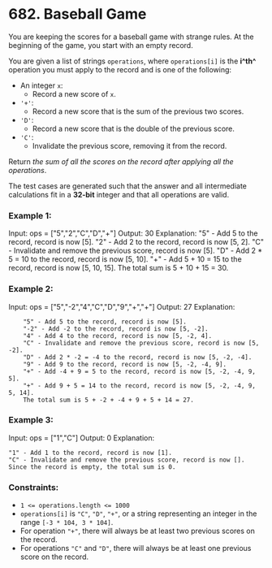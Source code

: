 # 682. Baseball Game

You are keeping the scores for a baseball game with strange rules. At the beginning of the game, you start with an empty record.

You are given a list of strings `operations`, where `operations[i]` is the **i^th^** operation you must apply to the record and is one of the following:

- An integer `x`:
    - Record a new score of `x`.
- `'+'`:
    - Record a new score that is the sum of the previous two scores.
- `'D'`:
    - Record a new score that is the double of the previous score.
- `'C'`:
    - Invalidate the previous score, removing it from the record.

Return *the sum of all the scores on the record after applying all the operations*.

The test cases are generated such that the answer and all intermediate calculations fit in a **32-bit** integer and that all operations are valid.

### Example 1:
Input: ops = ["5","2","C","D","+"]
Output: 30
Explanation:
    "5" - Add 5 to the record, record is now [5].
    "2" - Add 2 to the record, record is now [5, 2].
    "C" - Invalidate and remove the previous score, record is now [5].
    "D" - Add 2 * 5 = 10 to the record, record is now [5, 10].
    "+" - Add 5 + 10 = 15 to the record, record is now [5, 10, 15].
    The total sum is 5 + 10 + 15 = 30.

### Example 2:
Input: ops = ["5","-2","4","C","D","9","+","+"]
Output: 27
Explanation:
```
    "5" - Add 5 to the record, record is now [5].
    "-2" - Add -2 to the record, record is now [5, -2].
    "4" - Add 4 to the record, record is now [5, -2, 4].
    "C" - Invalidate and remove the previous score, record is now [5, -2].
    "D" - Add 2 * -2 = -4 to the record, record is now [5, -2, -4].
    "9" - Add 9 to the record, record is now [5, -2, -4, 9].
    "+" - Add -4 + 9 = 5 to the record, record is now [5, -2, -4, 9, 5].
    "+" - Add 9 + 5 = 14 to the record, record is now [5, -2, -4, 9, 5, 14].
    The total sum is 5 + -2 + -4 + 9 + 5 + 14 = 27.
```

### Example 3:
Input: ops = ["1","C"]
Output: 0
Explanation:
```
"1" - Add 1 to the record, record is now [1].
"C" - Invalidate and remove the previous score, record is now [].
Since the record is empty, the total sum is 0.
```
### Constraints:
- `1 <= operations.length <= 1000`
- `operations[i]` is `"C"`, `"D"`, `"+"`, or a string representing an integer in the range `[-3 * 104, 3 * 104]`.
- For operation `"+"`, there will always be at least two previous scores on the record.
- For operations `"C"` and `"D"`, there will always be at least one previous score on the record.
